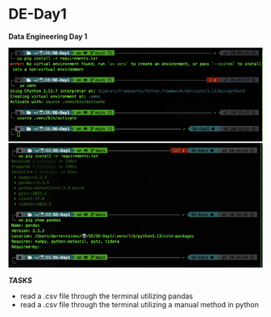 # DE-Day1

**Data Engineering Day 1**

[![Virtual Environment Reference 1](First-virtual-environment1.png)](First-virtual-environment1.png)
[![Virtual Environment Reference 2](First-virtual-environment2.png)](First-virtual-environment2.png)

**_TASKS_**

- read a .csv file through the terminal utilizing pandas
- read a .csv file through the terminal utilizing a manual method in python
